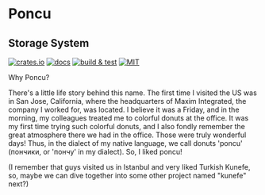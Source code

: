 # Poncu

## Storage System

[![crates.io](https://img.shields.io/crates/v/poncu)](https://crates.io/crates/poncu)
[![docs](https://img.shields.io/docsrs/poncu)](https://docs.rs/poncu)
[![build & test](https://github.com/sheroz/poncu/actions/workflows/ci.yml/badge.svg)](https://github.com/sheroz/poncu/actions/workflows/ci.yml)
[![MIT](https://img.shields.io/github/license/sheroz/poncu)](https://github.com/sheroz/poncu/tree/main/LICENSE.txt)

Why Poncu?

There's a little life story behind this name. The first time I visited the US was in San Jose, California, where the headquarters of Maxim Integrated, the company I worked for, was located. I believe it was a Friday, and in the morning, my colleagues treated me to colorful donuts at the office. It was my first time trying such colorful donuts, and I also fondly remember the great atmosphere there we had in the office. Those were truly wonderful days! Thus, in the dialect of my native language, we call donuts 'poncu' (пончики, or 'пончу' in my dialect). So, I liked poncu!

(I remember that guys visited us in Istanbul and very liked Turkish Kunefe, so, maybe we can dive together into some other project named "kunefe" next?)
